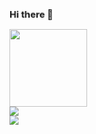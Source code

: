 ### Hi there 👋

<!--
**MarleneJiang/MarleneJiang** is a ✨ _special_ ✨ repository because its `README.md` (this file) appears on your GitHub profile.

Here are some ideas to get you started:

- 🔭 I’m currently working on ...
- 🌱 I’m currently learning ...
- 👯 I’m looking to collaborate on ...
- 🤔 I’m looking for help with ...
- 💬 Ask me about ...
- 📫 How to reach me: ...
- 😄 Pronouns: ...
- ⚡ Fun fact: ...
-->

<div> <img height="137px" src="https://github-readme-stats.vercel.app/api?username=MarleneJiang&hide_title=true&hide_border=true&show_icons=trueline_height=21&text_color=000&icon_color=000&theme=graywhite" /> </div>
<div> <img src="https://github-readme-stats.vercel.app/api/top-langs/?username=MarleneJiang&hide_title=true&hide_border=true&layout=compact&langs_count=6&text_color=000&icon_color=fff&theme=graywhite" /> </div>
<div> <img src="https://github-readme-streak-stats.herokuapp.com/?user=MarleneJiang" /> </div>
